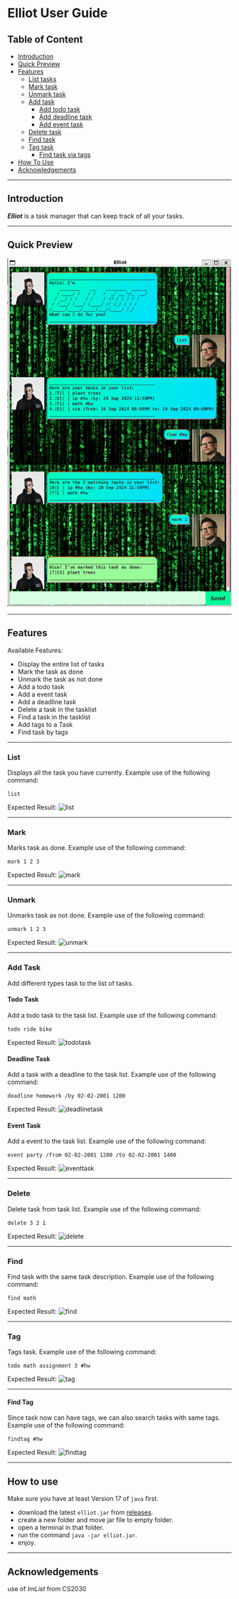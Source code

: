 # Elliot User Guide
## Table of Content
- [Introduction](#introduction)
- [Quick Preview](#quick-preview)
- [Features](#features)
    - [List tasks](#list)
    - [Mark task](#mark)
    - [Unmark task](#unmark)
    - [Add task](#add-task)
        - [Add todo task](#todo-task)
        - [Add deadline task](#deadline-task)
        - [Add event task](#event-task)
    - [Delete task](#delete)
    - [Find task](#find)
    - [Tag task](#tag)
        - [Find task via tags](#find-tag)
- [How To Use](#how-to-use)
- [Acknowledgements](#acknowledgements)
-- -
## Introduction
___Elliot___ is a task manager that can keep track of all your tasks.
-- -
## Quick Preview
![representative screenshot](./Ui.png)
-- -
## Features
Available Features:
- Display the entire list of tasks
- Mark the task as done
- Unmark the task as not done
- Add a todo task
- Add a event task
- Add a deadline task
- Delete a task in the tasklist
- Find a task in the tasklist
- Add tags to a Task
- Find task by tags
-- -
### List
Displays all the task you have currently.
Example use of the following command:
```
list
```
Expected Result:
![list](./list.png)
-- -
### Mark
Marks task as done.
Example use of the following command:
```
mark 1 2 3
```
Expected Result:
![mark](./mark.png)
-- -
### Unmark
Unmarks task as not done.
Example use of the following command:
```
unmark 1 2 3
```
Expected Result:
![unmark](./unmark.png)
-- -
### Add Task
Add different types task to the list of tasks.
#### Todo Task
Add a todo task to the task list.
Example use of the following command:
```
todo ride bike
```
Expected Result:
![todotask](./todotask.png)
#### Deadline Task
Add a task with a deadline to the task list.
Example use of the following command:
```
deadline homework /by 02-02-2001 1200
```
Expected Result:
![deadlinetask](./deadlinetask.png)
#### Event Task
Add a event to the task list.
Example use of the following command:
```
event party /from 02-02-2001 1200 /to 02-02-2001 1400
```
Expected Result:
![eventtask](./eventtask.png)
-- -
### Delete
Delete task from task list.
Example use of the following command:
```
delete 3 2 1
```
Expected Result:
![delete](./delete.png)
-- -
### Find
Find task with the same task description.
Example use of the following command:
```
find math
```
Expected Result:
![find](./find.png)
-- -
### Tag
Tags task.
Example use of the following command:
```
todo math assignment 3 #hw
```
Expected Result:
![tag](./tag.png)
-- -
#### Find Tag
Since task now can have tags, we can also search tasks with same tags.
Example use of the following command:
```
findtag #hw
```
Expected Result:
![findtag](./findtag.png)
-- -
## How to use 
Make sure you have at least Version 17 of `java` first.
- download the latest `elliot.jar` from [releases](https://github.com/LimKaiWei/ip/releases).
- create a new folder and move jar file to empty folder.
- open a terminal in that folder.
- run the command `java -jar elliot.jar`.
- enjoy.
-- -
## Acknowledgements
use of _ImList_ from CS2030
